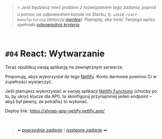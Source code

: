 > :star: _Jeśli będziesz mieć problem z rozwiązaniem tego zadania, poproś o pomoc na odpowiednim kanale na Slacku, tj. `s2e10-react-manufacturing` (dotyczy [mentee](https://devmentor.pl/mentoring-javascript/)). Pamiętaj, aby treść Twojego wpisu spełniała [odpowiednie kryteria](https://devmentor.pl/jak-prosic-o-pomoc/)._

&nbsp;

# `#04` React: Wytwarzanie

Teraz opublikuj swoją aplikację na zewnętrznym serwerze.

Proponuję, abyś wykorzystał do tego [Netlify](https://www.netlify.com/). Konto darmowe powinno Ci w zupełności wystarczyć.

Jeśli planujesz wykorzystać w swojej aplikacji [Netlify Functions](https://www.netlify.com/products/functions/) (choćby po to, by ukryć klucze dla API), to skonfiguruj przynajmniej jeden endpoint – abyś był pewny, że potrafisz to wykonać.

Deploy link: https://shopp-app-netlify.netlify.app/

&nbsp;

> :arrow_left: [_poprzednie zadanie_](./../03) | [_następne zadanie_](./../05) :arrow_right:

